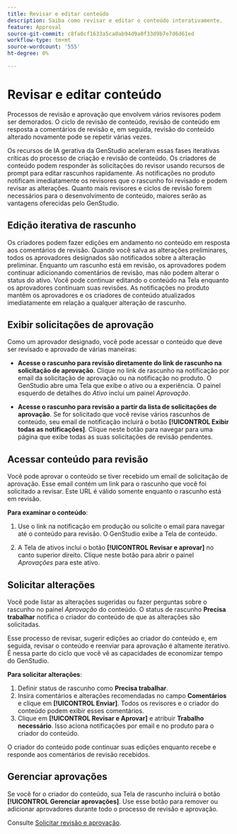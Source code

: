 ```yaml
---
title: Revisar e editar conteúdo
description: Saiba como revisar e editar o conteúdo interativamente.
feature: Approval
source-git-commit: c8fa0cf1633a5ca0ab94d9a0f33d9b7e7d6d61ed
workflow-type: tm+mt
source-wordcount: '555'
ht-degree: 0%

---
```



# Revisar e editar conteúdo

Processos de revisão e aprovação que envolvem vários revisores podem ser demorados. O ciclo de revisão de conteúdo, revisão de conteúdo em resposta a comentários de revisão e, em seguida, revisão do conteúdo alterado novamente pode se repetir várias vezes.

Os recursos de IA gerativa da GenStudio aceleram essas fases iterativas críticas do processo de criação e revisão de conteúdo. Os criadores de conteúdo podem responder às solicitações do revisor usando recursos de prompt para editar rascunhos rapidamente. As notificações no produto notificam imediatamente os revisores que o rascunho foi revisado e podem revisar as alterações. Quanto mais revisores e ciclos de revisão forem necessários para o desenvolvimento de conteúdo, maiores serão as vantagens oferecidas pelo GenStudio.

## Edição iterativa de rascunho

Os criadores podem fazer edições em andamento no conteúdo em resposta aos comentários de revisão. Quando você salva as alterações preliminares, todos os aprovadores designados são notificados sobre a alteração preliminar. Enquanto um rascunho está em revisão, os aprovadores podem continuar adicionando comentários de revisão, mas não podem alterar o status do ativo. Você pode continuar editando o conteúdo na Tela enquanto os aprovadores continuam suas revisões. As notificações no produto mantêm os aprovadores e os criadores de conteúdo atualizados imediatamente em relação a qualquer alteração de rascunho.

## Exibir solicitações de aprovação

Como um aprovador designado, você pode acessar o conteúdo que deve ser revisado e aprovado de várias maneiras:

* **Acesse o rascunho para revisão diretamente do link de rascunho na solicitação de aprovação**. Clique no link de rascunho na notificação por email da solicitação de aprovação ou na notificação no produto. O GenStudio abre uma Tela que exibe o ativo ou a experiência. O painel esquerdo de detalhes do _Ativo_ inclui um painel _Aprovação_.

* **Acesse o rascunho para revisão a partir da lista de solicitações de aprovação**. Se for solicitado que você revise vários rascunhos de conteúdo, seu email de notificação incluirá o botão **[!UICONTROL Exibir todas as notificações]**. Clique neste botão para navegar para uma página que exibe todas as suas solicitações de revisão pendentes.

## Acessar conteúdo para revisão

Você pode aprovar o conteúdo se tiver recebido um email de solicitação de aprovação. Esse email contém um link para o rascunho que você foi solicitado a revisar. Este URL é válido somente enquanto o rascunho está em revisão.

**Para examinar o conteúdo**:

1. Use o link na notificação em produção ou solicite o email para navegar até o conteúdo para revisão. O GenStudio exibe a Tela de conteúdo.

1. A Tela de ativos inclui o botão **[!UICONTROL Revisar e aprovar]** no canto superior direito. Clique neste botão para abrir o painel _Aprovações_ para este ativo.

## Solicitar alterações

Você pode listar as alterações sugeridas ou fazer perguntas sobre o rascunho no painel _Aprovação_ do conteúdo. O status de rascunho **Precisa trabalhar** notifica o criador do conteúdo de que as alterações são solicitadas.

Esse processo de revisar, sugerir edições ao criador do conteúdo e, em seguida, revisar o conteúdo e reenviar para aprovação é altamente iterativo. É nessa parte do ciclo que você vê as capacidades de economizar tempo do GenStudio.

**Para solicitar alterações**:

1. Definir status de rascunho como **Precisa trabalhar**.
1. Insira comentários e alterações recomendadas no campo **Comentários** e clique em **[!UICONTROL Enviar]**. Todos os revisores e o criador do conteúdo podem exibir esses comentários.
1. Clique em **[!UICONTROL Revisar e Aprovar]** e atribuir **Trabalho necessário**. Isso aciona notificações por email e no produto para o criador do conteúdo.

O criador do conteúdo pode continuar suas edições enquanto recebe e responde aos comentários de revisão recebidos.

## Gerenciar aprovações

Se você for o criador do conteúdo, sua Tela de rascunho incluirá o botão **[!UICONTROL Gerenciar aprovações]**. Use esse botão para remover ou adicionar aprovadores durante todo o processo de revisão e aprovação.

Consulte [Solicitar revisão e aprovação](./request-review.md).
